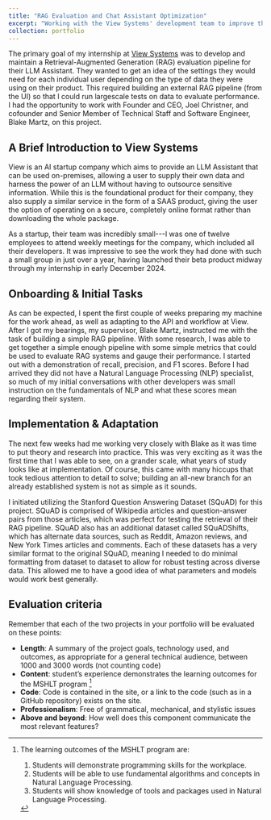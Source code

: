 ```yaml
---
title: "RAG Evaluation and Chat Assistant Optimization"
excerpt: "Working with the View Systems' development team to improve their retrieval pipeline and optimize thier chat assistant.<br/><br/><img src='/images/500x300.png'>"
collection: portfolio
---
```


The primary goal of my internship at [View Systems](https://www.view.io) was to develop and maintain a Retrieval-Augmented Generation (RAG) evaluation pipeline for their LLM Assistant. They wanted to get an idea of the settings they would need for each individual user depending on the type of data they were using on their product. This required building an external RAG pipeline (from the UI) so that I could run largescale tests on data to evaluate performance. I had the opportunity to work with Founder and CEO, Joel Christner, and cofounder and Senior Member of Technical Staff and Software Engineer, Blake Martz, on this project.

## A Brief Introduction to View Systems

View is an AI startup company which aims to provide an LLM Assistant that can be used on-premises, allowing a user to supply their own data and harness the power of an LLM without having to outsource sensitive information. While this is the foundational product for their company, they also supply a similar service in the form of a SAAS product, giving the user the option of operating on a secure, completely online format rather than downloading the whole package.

As a startup, their team was incredibly small---I was one of twelve employees to attend weekly meetings for the company, which included all their developers. It was impressive to see the work they had done with such a small group in just over a year, having launched their beta product midway through my internship in early December 2024.

## Onboarding & Initial Tasks

As can be expected, I spent the first couple of weeks preparing my machine for the work ahead, as well as adapting to the API and workflow at View. After I got my bearings, my supervisor, Blake Martz, instructed me with the task of building a simple RAG pipeline. With some research, I was able to get together a simple enough pipeline with some simple metrics that could be used to evaluate RAG systems and gauge their performance. I started out with a demonstration of recall, precision, and F1 scores. Before I had arrived they did not have a Natural Language Processing (NLP) specialist, so much of my initial conversations with other developers was small instruction on the fundamentals of NLP and what these scores mean regarding their system.

## Implementation & Adaptation

The next few weeks had me working very closely with Blake as it was time to put theory and research into practice. This was very exciting as it was the first time that I was able to see, on a grander scale, what years of study looks like at implementation. Of course, this came with many hiccups that took tedious attention to detail to solve; building an all-new branch for an already established system is not as simple as it sounds.

I initiated utilizing the Stanford Question Answering Dataset (SQuAD) for this project. SQuAD is comprised of Wikipedia articles and question-answer pairs from those articles, which was perfect for testing the retrieval of their RAG pipeline. SQuAD also has an additional dataset called SQuADShifts, which has alternate data sources, such as Reddit, Amazon reviews, and New York Times articles and comments. Each of these datasets has a very similar format to the original SQuAD, meaning I needed to do minimal formatting from dataset to dataset to allow for robust testing across diverse data. This allowed me to have a good idea of what parameters and models would work best generally.



## Evaluation criteria
Remember that each of the two projects in your portfolio will be evaluated on these points:

* **Length**: A summary of the project goals, technology used, and outcomes, as appropriate for a general technical audience, between 1000 and 3000 words (not counting code)
* **Content**: student’s experience demonstrates the learning outcomes for the MSHLT program [^note]
* **Code**: Code is contained in the site, or a link to the code (such as in a GitHub repository) exists on the site.
* **Professionalism**: Free of grammatical, mechanical, and stylistic issues
* **Above and beyond**: How well does this component communicate the most relevant features?

[^note]: The learning outcomes of the MSHLT program are:
    
    1. Students will demonstrate programming skills for the workplace.
    2. Students will be able to use fundamental algorithms and concepts in Natural Language Processing.
    3. Students will show knowledge of tools and packages used in Natural Language Processing.
